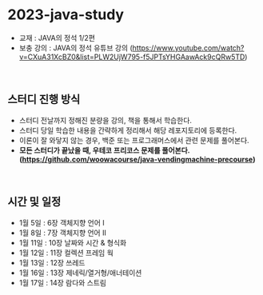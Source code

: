 # 2023-java-study

- 교재 : JAVA의 정석 1/2편
- 보충 강의 : JAVA의 정석 유튜브 강의 (https://www.youtube.com/watch?v=CXuA31XcBZ0&list=PLW2UjW795-f5JPTsYHGAawAck9cQRw5TD)

<br>

## 스터디 진행 방식

- 스터디 전날까지 정해진 분량을 강의, 책을 통해서 학습한다.
- 스터디 당일 학습한 내용을 간략하게 정리해서 해당 레포지토리에 등록한다.
- 이론이 잘 와닿지 않는 경우, 백준 또는 프로그래머스에서 관련 문제를 풀어본다.
- **모든 스터디가 끝났을 때, 우테코 프리코스 문제를 풀어본다. (https://github.com/woowacourse/java-vendingmachine-precourse)**

<br>

## 시간 및 일정

- 1월 5일 : 6장 객체지향 언어 I
- 1월 8일 : 7장 객체지향 언어 Ⅱ
- 1월 11일 : 10장 날짜와 시간 & 형식화
- 1월 12일 : 11장 컬렉션 프레임 웍
- 1월 13일 : 12장 쓰레드
- 1월 16일 : 13장 제네릭/열거형/애너테이션
- 1월 17일 : 14장 람다와 스트림
